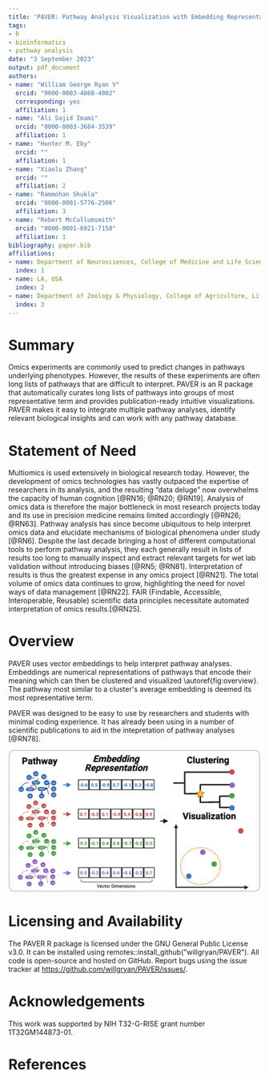 ```yaml
---
title: 'PAVER: Pathway Analysis Visualization with Embedding Representations'
tags:
- R
- bioinformatics
- pathway analysis
date: "3 September 2023"
output: pdf_document
authors:
- name: "William George Ryan V"
  orcid: "0000-0003-4868-4002"
  corresponding: yes
  affiliation: 1
- name: "Ali Sajid Imami"
  orcid: "0000-0003-3684-3539"
  affiliation: 1
- name: "Hunter M. Eby"
  orcid: ""
  affiliation: 1
- name: "Xiaolu Zhang"
  orcid: ""
  affiliation: 2
- name: "Rammohan Shukla"
  orcid: "0000-0001-5776-2506"
  affiliation: 3
- name: "Robert McCullumsmith"
  orcid: "0000-0001-6921-7150"
  affiliation: 1
bibliography: paper.bib
affiliations:
- name: Department of Neurosciences, College of Medicine and Life Sciences, University of Toledo, Toledo, OH, USA
  index: 1
- name: LA, USA
  index: 2
- name: Department of Zoology & Physiology, College of Agriculture, Life Sciences and Natural Resources, University of Wyoming, Laramie, WY, USA
  index: 3
---
```


# Summary

Omics experiments are commonly used to predict changes in pathways underlying phenotypes. However, the results of these experiments are often long lists of pathways that are difficult to interpret. PAVER is an R package that automatically curates long lists of pathways into groups of most representative term and provides publication-ready intuitive visualizations. PAVER makes it easy to integrate multiple pathway analyses, identify relevant biological insights and can work with any pathway database.

# Statement of Need

Multiomics is used extensively in biological research today. However, the development of omics technologies has vastly outpaced the expertise of researchers in its analysis, and the resulting “data deluge” now overwhelms the capacity of human cognition [@RN16; @RN20; @RN19]. Analysis of omics data is therefore the major bottleneck in most research projects today and its use in precision medicine remains limited accordingly [@RN26; @RN63]. Pathway analysis has since become ubiquitous to help interpret omics data and elucidate mechanisms of biological phenomena under study [@RN6]. Despite the last decade bringing a host of different computational tools to perform pathway analysis, they each generally result in lists of results too long to manually inspect and extract relevant targets for wet lab validation without introducing biases [@RN5; @RN81]. Interpretation of results is thus the greatest expense in any omics project [@RN21]. The total volume of omics data continues to grow, highlighting the need for novel ways of data management [@RN22]. FAIR (Findable, Accessible, Interoperable, Reusable) scientific data principles necessitate automated interpretation of omics results.[@RN25].

# Overview

PAVER uses vector embeddings to help interpret pathway analyses. Embeddings are numerical representations of pathways that encode their meaning which can then be clustered and visualized \autoref{fig:overview}. The pathway most similar to a cluster's average embedding is deemed its most representative term.

PAVER was designed to be easy to use by researchers and students with minimal coding experience. It has already been using in a number of scientific publications to aid in the intepretation of pathway analyses [@RN78].

![PAVER uses numerical representations of pathways to find functionally related clusters.](figures/overview.png)

# Licensing and Availability

The PAVER R package is licensed under the GNU General Public License v3.0. It can be installed using remotes::install_github("willgryan/PAVER"). All code is open-source and hosted on GitHub. Report bugs using the issue tracker at https://github.com/willgryan/PAVER/issues/.

# Acknowledgements

This work was supported by NIH T32-G-RISE grant number 1T32GM144873-01.

# References
